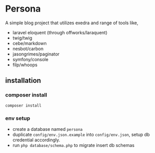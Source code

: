 # Persona

A simple blog project that utilizes exedra and range of tools like, 
- laravel eloquent (through offworks/laraquent)
- twig/twig
- cebe/markdown
- nesbot/carbon
- jasongrimes/paginator
- symfony/console
- filp/whoops

## installation

### composer install
`composer install`

### env setup
- create a database named `persona`
- duplicate `config/env.json.example` into `config/env.json`, setup db credential accordingly.
- run `php database/schema.php` to migrate insert db schemas